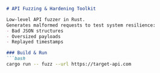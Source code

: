 ```markdown
# API Fuzzing & Hardening Toolkit

Low-level API fuzzer in Rust.  
Generates malformed requests to test system resilience:  
- Bad JSON structures  
- Oversized payloads  
- Replayed timestamps  

### Build & Run
```bash
cargo run -- fuzz --url https://target-api.com
